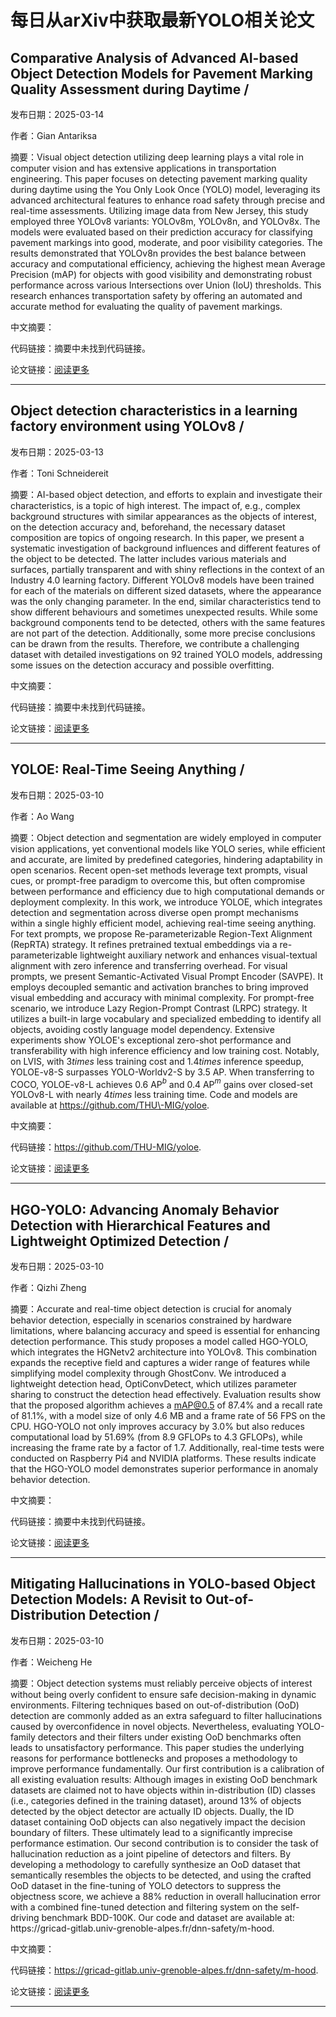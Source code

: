 # 每日从arXiv中获取最新YOLO相关论文


## Comparative Analysis of Advanced AI\-based Object Detection Models for Pavement Marking Quality Assessment during Daytime / 

发布日期：2025-03-14

作者：Gian Antariksa

摘要：Visual object detection utilizing deep learning plays a vital role in computer vision and has extensive applications in transportation engineering. This paper focuses on detecting pavement marking quality during daytime using the You Only Look Once \(YOLO\) model, leveraging its advanced architectural features to enhance road safety through precise and real\-time assessments. Utilizing image data from New Jersey, this study employed three YOLOv8 variants: YOLOv8m, YOLOv8n, and YOLOv8x. The models were evaluated based on their prediction accuracy for classifying pavement markings into good, moderate, and poor visibility categories. The results demonstrated that YOLOv8n provides the best balance between accuracy and computational efficiency, achieving the highest mean Average Precision \(mAP\) for objects with good visibility and demonstrating robust performance across various Intersections over Union \(IoU\) thresholds. This research enhances transportation safety by offering an automated and accurate method for evaluating the quality of pavement markings.

中文摘要：


代码链接：摘要中未找到代码链接。

论文链接：[阅读更多](http://arxiv.org/abs/2503.11008v2)

---


## Object detection characteristics in a learning factory environment using YOLOv8 / 

发布日期：2025-03-13

作者：Toni Schneidereit

摘要：AI\-based object detection, and efforts to explain and investigate their characteristics, is a topic of high interest. The impact of, e.g., complex background structures with similar appearances as the objects of interest, on the detection accuracy and, beforehand, the necessary dataset composition are topics of ongoing research. In this paper, we present a systematic investigation of background influences and different features of the object to be detected. The latter includes various materials and surfaces, partially transparent and with shiny reflections in the context of an Industry 4.0 learning factory. Different YOLOv8 models have been trained for each of the materials on different sized datasets, where the appearance was the only changing parameter. In the end, similar characteristics tend to show different behaviours and sometimes unexpected results. While some background components tend to be detected, others with the same features are not part of the detection. Additionally, some more precise conclusions can be drawn from the results. Therefore, we contribute a challenging dataset with detailed investigations on 92 trained YOLO models, addressing some issues on the detection accuracy and possible overfitting.

中文摘要：


代码链接：摘要中未找到代码链接。

论文链接：[阅读更多](http://arxiv.org/abs/2503.10356v1)

---


## YOLOE: Real\-Time Seeing Anything / 

发布日期：2025-03-10

作者：Ao Wang

摘要：Object detection and segmentation are widely employed in computer vision applications, yet conventional models like YOLO series, while efficient and accurate, are limited by predefined categories, hindering adaptability in open scenarios. Recent open\-set methods leverage text prompts, visual cues, or prompt\-free paradigm to overcome this, but often compromise between performance and efficiency due to high computational demands or deployment complexity. In this work, we introduce YOLOE, which integrates detection and segmentation across diverse open prompt mechanisms within a single highly efficient model, achieving real\-time seeing anything. For text prompts, we propose Re\-parameterizable Region\-Text Alignment \(RepRTA\) strategy. It refines pretrained textual embeddings via a re\-parameterizable lightweight auxiliary network and enhances visual\-textual alignment with zero inference and transferring overhead. For visual prompts, we present Semantic\-Activated Visual Prompt Encoder \(SAVPE\). It employs decoupled semantic and activation branches to bring improved visual embedding and accuracy with minimal complexity. For prompt\-free scenario, we introduce Lazy Region\-Prompt Contrast \(LRPC\) strategy. It utilizes a built\-in large vocabulary and specialized embedding to identify all objects, avoiding costly language model dependency. Extensive experiments show YOLOE's exceptional zero\-shot performance and transferability with high inference efficiency and low training cost. Notably, on LVIS, with 3$times$ less training cost and 1.4$times$ inference speedup, YOLOE\-v8\-S surpasses YOLO\-Worldv2\-S by 3.5 AP. When transferring to COCO, YOLOE\-v8\-L achieves 0.6 AP$^b$ and 0.4 AP$^m$ gains over closed\-set YOLOv8\-L with nearly 4$times$ less training time. Code and models are available at https://github.com/THU\-MIG/yoloe.

中文摘要：


代码链接：https://github.com/THU-MIG/yoloe.

论文链接：[阅读更多](http://arxiv.org/abs/2503.07465v1)

---


## HGO\-YOLO: Advancing Anomaly Behavior Detection with Hierarchical Features and Lightweight Optimized Detection / 

发布日期：2025-03-10

作者：Qizhi Zheng

摘要：Accurate and real\-time object detection is crucial for anomaly behavior detection, especially in scenarios constrained by hardware limitations, where balancing accuracy and speed is essential for enhancing detection performance. This study proposes a model called HGO\-YOLO, which integrates the HGNetv2 architecture into YOLOv8. This combination expands the receptive field and captures a wider range of features while simplifying model complexity through GhostConv. We introduced a lightweight detection head, OptiConvDetect, which utilizes parameter sharing to construct the detection head effectively. Evaluation results show that the proposed algorithm achieves a mAP@0.5 of 87.4% and a recall rate of 81.1%, with a model size of only 4.6 MB and a frame rate of 56 FPS on the CPU. HGO\-YOLO not only improves accuracy by 3.0% but also reduces computational load by 51.69% \(from 8.9 GFLOPs to 4.3 GFLOPs\), while increasing the frame rate by a factor of 1.7. Additionally, real\-time tests were conducted on Raspberry Pi4 and NVIDIA platforms. These results indicate that the HGO\-YOLO model demonstrates superior performance in anomaly behavior detection.

中文摘要：


代码链接：摘要中未找到代码链接。

论文链接：[阅读更多](http://arxiv.org/abs/2503.07371v1)

---


## Mitigating Hallucinations in YOLO\-based Object Detection Models: A Revisit to Out\-of\-Distribution Detection / 

发布日期：2025-03-10

作者：Weicheng He

摘要：Object detection systems must reliably perceive objects of interest without being overly confident to ensure safe decision\-making in dynamic environments. Filtering techniques based on out\-of\-distribution \(OoD\) detection are commonly added as an extra safeguard to filter hallucinations caused by overconfidence in novel objects. Nevertheless, evaluating YOLO\-family detectors and their filters under existing OoD benchmarks often leads to unsatisfactory performance. This paper studies the underlying reasons for performance bottlenecks and proposes a methodology to improve performance fundamentally. Our first contribution is a calibration of all existing evaluation results: Although images in existing OoD benchmark datasets are claimed not to have objects within in\-distribution \(ID\) classes \(i.e., categories defined in the training dataset\), around 13% of objects detected by the object detector are actually ID objects. Dually, the ID dataset containing OoD objects can also negatively impact the decision boundary of filters. These ultimately lead to a significantly imprecise performance estimation. Our second contribution is to consider the task of hallucination reduction as a joint pipeline of detectors and filters. By developing a methodology to carefully synthesize an OoD dataset that semantically resembles the objects to be detected, and using the crafted OoD dataset in the fine\-tuning of YOLO detectors to suppress the objectness score, we achieve a 88% reduction in overall hallucination error with a combined fine\-tuned detection and filtering system on the self\-driving benchmark BDD\-100K. Our code and dataset are available at: https://gricad\-gitlab.univ\-grenoble\-alpes.fr/dnn\-safety/m\-hood.

中文摘要：


代码链接：https://gricad-gitlab.univ-grenoble-alpes.fr/dnn-safety/m-hood.

论文链接：[阅读更多](http://arxiv.org/abs/2503.07330v1)

---


